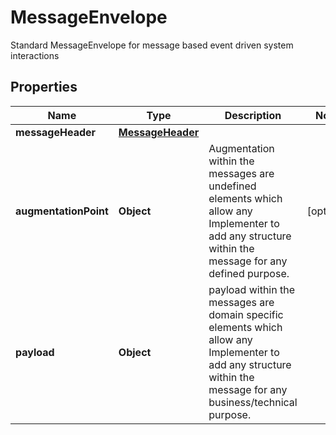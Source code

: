 

# MessageEnvelope

Standard MessageEnvelope for message based event driven system interactions

## Properties

| Name | Type | Description | Notes |
|------------ | ------------- | ------------- | -------------|
|**messageHeader** | [**MessageHeader**](MessageHeader.md) |  |  |
|**augmentationPoint** | **Object** | Augmentation within the messages are undefined elements which allow any Implementer to add any structure within the message for any defined purpose. |  [optional] |
|**payload** | **Object** | payload within the messages are domain specific elements which allow any Implementer to add any structure within the message for any business/technical purpose. |  |



